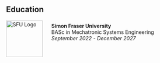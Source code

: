 ## Education

<div align="left">
  <img src="https://www.sfu.ca/favicon.ico" alt="SFU Logo" width="100" height="100" style="vertical-align: middle; margin-right: 20px;">
  <div style="display: inline-block; vertical-align: right;">
    <strong>Simon Fraser University</strong><br>
    BASc in Mechatronic Systems Engineering<br>
    <em>September 2022 - December 2027</em>
  </div>
</div>



